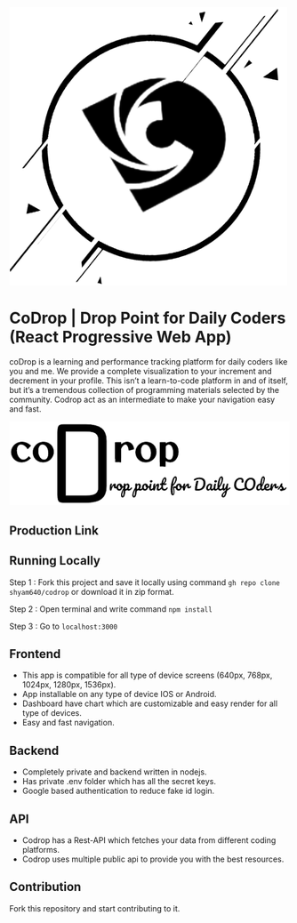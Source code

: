 <img src="./src/assets/images/logo.png" alt="logo"/>

# CoDrop | Drop Point for Daily Coders (React Progressive Web App)
coDrop is a learning and performance tracking platform for daily coders like you and me. We provide a complete visualization to your increment and decrement in your profile. This isn’t a learn-to-code platform in and of itself, but it’s a tremendous collection of programming materials selected by the community. Codrop act as an intermediate to make your navigation easy and fast.

<img src="./src/assets/images/logo_text.png" alt="logo"/>

## Production Link
#### 


## Running Locally
Step 1 : Fork this project and save it locally using command ```gh repo clone shyam640/codrop``` or download it in zip format.

Step 2 : Open terminal and write command ```npm install```

Step 3 : Go to ```localhost:3000```


## Frontend
- This app is compatible for all type of device screens (640px, 768px, 1024px, 1280px, 1536px).
- App installable on any type of device IOS or Android.
- Dashboard have chart which are customizable and easy render for all type of devices.
- Easy and fast navigation.

## Backend
- Completely private and backend written in nodejs.
- Has private .env folder which has all the secret keys.
- Google based authentication to reduce fake id login.

## API
- Codrop has a Rest-API which fetches your data from different coding platforms.
- Codrop uses multiple public api to provide you with the best resources.

## Contribution
Fork this repository and start contributing to it.

